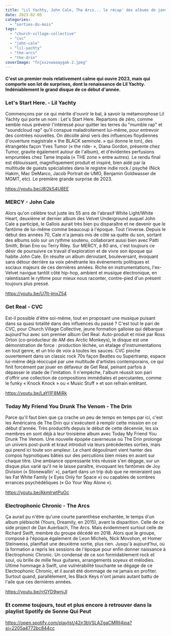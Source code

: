 ```yaml
---
title: "Lil Yachty, John Cale, The Arcs... le récap' des albums de janvier 2023"
date: 2023-02-05
categories: 
  - "sorties-du-mois"
tags: 
  - "church-village-collective"
  - "cvc"
  - "john-cale"
  - "lil-yachty"
  - "the-arcs"
  - "the-drin"
coverImage: "fnjxxzvwaaaygak-2.jpeg"
---
```


#### C'est un premier mois relativement calme qui ouvre 2023, mais qui comporte son lot de surprises, dont la renaissance de Lil Yachty. Indéniablement le grand disque de ce début d'année.

<!--more-->

### Let's Start Here. - Lil Yachty

Commençons par ce qui mérite d'ouvrir le bal, à savoir la métamorphose Lil Yachty qui porte un nom : Let's Start Here. Repartons de zéro, comme semble nous prévenir l'intéressé pour quitter les terres du "mumble rap" et "soundcloud rap" qu'il conspue maladroitement lui-même, pour entrevoir des contrées nouvelles. On décolle ainsi vers des influences floydiennes (l'ouverture magistrale « the BLACK seminole. » qui donne le ton), des étrangetés façon Yves Tumor (« the ride- », Diana Gordon, présente chez Tumor, gravite également autour de l'album), et d'évidentes perfusions empruntées chez Tame Impala (« THE zone » entre autres). Le rendu final est éblouissant, magnifiquement produit et inspiré, bien aidé par la multitude de guests spécialistes dans le registre indie rock / psyché (Nick Hakim, Mac DeMarco, Jacob Portrait de UMO, Benjamin Goldwasser de MGMT, etc). Le première grande surprise de 2023.

https://youtu.be/J8l2kS4U8EE

### MERCY - John Cale

Alors qu'on célèbre tout juste les 55 ans de l'abrasif White Light/White Heart, deuxième et dernier album des Velvet Underground auquel John Cale a participé, le Gallois aurait très bien pu disparaître et ne devenir que le fantôme de lui-même comme beaucoup à l'époque. Tout l'inverse. Depuis le début des années 70, Cale n'a jamais mis de côté sa quête du son, sortant des albums solo sur un rythme soutenu, collaborant aussi bien avec Patti Smith, Brian Eno ou Terry Riley. Sur MERCY, à 80 ans, c'est toujours ce désir de poursuivre ce travail d'exploration et de vivre son époque qui habite John Cale. En résulte un album déroutant, bouleversant, évoquant sans détour derrière sa voix pénétrante les événements politiques et sociaux majeurs de ces dernières années. Riche en instrumentations, l'ex-Velvet navigue tantôt côté hip-hop, ambient et musique électronique, en ralentissant le rythme pour mieux nous raconter, contre-pied d'un présent toujours plus pressé.

https://youtu.be/U7lt-jmxZ54

### Get Real - CVC

Est-il possible d'être soi-même, tout en proposant une musique puisant dans sa quasi totalité dans des influences du passé ? C'est tout le pari de CVC, pour Church Village Collective, jeune formation galloise qui débarque aujourd'hui avec son premier album Get Real. Auto-produit et mixé par Ross Orton (co-producteur de AM des Arctic Monkeys), le disque est une démonstration de force : production léchée, un étalage d'instrumentations en tout genre, et un trio de voix à toutes les sauces. CVC pioche ouvertement dans un classic rock 70s façon Beatles ou Supertramp, espace lui-même déjà réoccupé par une multitude d'artistes contemporains, ce qui finit forcément par jouer en défaveur de Get Real, peinant parfois à dépasser le stade de l'imitation. Il n'empêche, l'album réussit son pari d'offrir une collection de compositions immédiates et percutantes, comme le funky « Knock Knock » ou « Music Stuff » et son refrain entêtant.

https://youtu.be/LaYl1F8MiRk

### Today My Friend You Drunk The Venom - The Drin

Parce qu'il faut bien que ça crache un peu de temps en temps par ici, c'est les Américains de The Drin qui s'exécutent à remplir cette mission en ce début d'année. Très productifs depuis le début de cette décennie, les six membres en sont déjà à leur troisième album avec Today My Friend You Drunk The Venom. Une nouvelle épopée caverneuse où The Drin prolonge un univers post-punk et kraut introduit via leurs précédentes sorties, mais qui prend ici toute son ampleur. Le chant dégoulinant vient hanter des compos hypnotiques bâties sur des percutions bien mises en avant sur chaque titre. Une ambiance oppressante très réussie s'en dégage, sur un disque plus varié qu'il ne le laisse paraître, invoquant les fantômes de Joy Division (« Stonewallin' »), partant dans un trip dub que ne renieraient pas les Fat White Family (« Eyes Only for Space ») ou capables de sombres errances psychédéliques (« Go Your Way Alone »).

https://youtu.be/AkmlrwtPuOc

### Electrophonic Chronic - The Arcs

Ça aurait pu n'être qu'une courte parenthèse enchantée, le temps d'un album plébiscité (Yours, Dreamily, en 2015), avant la disparition. Celle de ce side project de Dan Auerbach, The Arcs. Mais évidemment surtout celle de Richard Swift, membre du groupe décédé en 2018. Alors que le groupe, composé à l'époque également de Leon Michels, Nick Movshon, et Homer Steinweiss, planifiait une deuxième sortie, plus rien. Jusqu'à aujourd'hui, où la formation a repris les sessions de l'époque pour enfin donner naissance à Electrophonic Chronic. Un condensé de ce son formidablement rock et soul, où brille de mille feux guitares, arrangements soyeux et mélodies. Ultime hommage à Swift, une vulnérabilité touchante se dégage de ce Electrophonic Chronic, et il aurait été dommage de ne jamais en profiter. Surtout quand, parallèlement, les Black Keys n'ont jamais autant battu de l'aile que ces dernières années.

https://youtu.be/rrGYD9wnjJI

### Et comme toujours, tout et plus encore à retrouver dans la playlist Spotify de Sonne Qui Peut

https://open.spotify.com/playlist/42jr3bVSLAZgaCMRll4ipa?si=2205a4772bc844cc
